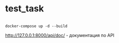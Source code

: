 # test_task


```

docker-compose up -d --build

```

http://127.0.0.1:8000/api/doc/ - документация по API
